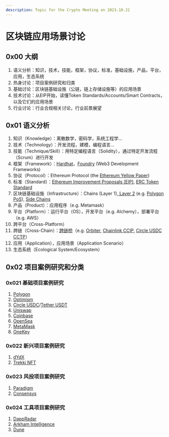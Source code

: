 ```yaml
---
description: Topic for the Crypto Meeting on 2023.10.21
---
```


# 区块链应用场景讨论

## 0x00 大纲

1. 语义分析：知识，技术，技能，框架，协议，标准，基础设施，产品，平台，应用，生态系统
2. 热身讨论：项目案例研究和归类
3. 基础讨论：区块链基础设施（公链，链上存储设施等）的应用场景
4. 技术讨论：从EIP开始，读懂Token Standards/Accounts/Smart Contracts，以及它们的应用场景
5. 行业讨论：行业合规相关讨论，行业前景展望

## 0x01 语义分析

1. 知识（Knowledge）：离散数学，密码学，系统工程学...
2. 技术（Technology）：开发流程，建模，编程语言...
3. 技能（Technique/Skill）：用特定编程语言（Solidity），通过特定开发流程（Scrum）进行开发
4. 框架（Framework）：[Hardhat](https://hardhat.org/)，[Foundry](https://getfoundry.sh/) (Web3 Development Frameworks)
5. 协议（Protocol）：Ethereum Protocol (the [Ethereum Yellow Paper](https://github.com/ethereum/yellowpaper))
6. 标准（Standard）：[Ethereum Improvement Proposals (EIP](https://eips.ethereum.org/all)[)](https://eips.ethereum.org/all), [ERC Token Standard](https://eips.ethereum.org/erc)
7. 区块链基础设施（Infrastructure）：Chains (Layer 1),[ Layer 2](https://blog.chain.link/what-is-a-layer-2-zh/) (e.g. [Polygon PoS](https://wiki.polygon.technology/)), [Side Chains](https://ethereum.org/en/developers/docs/scaling/sidechains/)
8. 产品（Product）：应用程序（e.g. Metamask）
9. 平台（Platform）：运行平台（OS），开发平台（e.g. Alchemy），部署平台（e.g. AWS）
10. 跨平台（Cross-Platform）
11. 跨链（Cross-Chain）：[跨链桥](https://blog.chain.link/cross-chain-bridge-zh/)（e.g. [Orbiter](https://www.orbiter.finance/), [Chainlink CCIP](https://chain.link/cross-chain), [Circle USDC CCTP](https://www.circle.com/en/cross-chain-transfer-protocol)）
12. 应用（Application），应用场景（Application Scenario）
13. 生态系统（Ecological System/Ecosystem）

## 0x02 项目案例研究和分类

### 0x021 基础项目案例研究

1. [Polygon](https://polygon.technology/)
2. [Optimism](https://www.optimism.io/)
3. [Circle USDC](https://www.circle.com/en/usdc)/[Tether USDT](https://tether.to/en/)
4. [Uniswap](https://uniswap.org/)
5. [Coinbase](https://www.coinbase.com/de/)
6. [OpenSea](https://opensea.io/)
7. [MetaMask](https://metamask.io/)
8. [OneKey](https://www.onekey.so/)

### 0x022 新兴项目案例研究

1. [dYdX](https://dydx.exchange/)
2. [Trekki NFT](https://trekki.io/en)

### 0x023 风投项目案例研究

1. [Paradigm](https://www.paradigm.xyz/)
2. [Consensys](https://consensys.io/)

### 0x024 工具项目案例研究

1. [DappRadar](https://dappradar.com/)
2. [Arkham Intelligence](https://www.arkhamintelligence.com/)
3. [Dune](https://dune.com/home)

